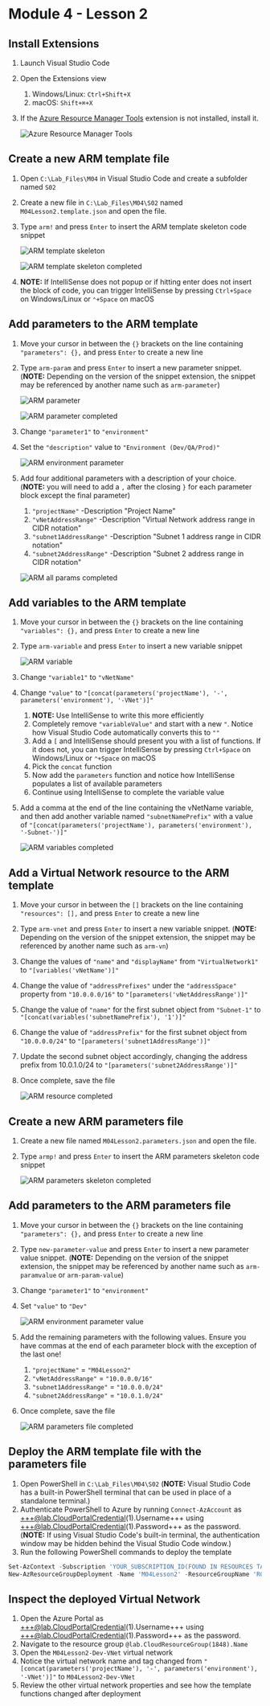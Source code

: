 # Module 4 - Lesson 2

## Install Extensions
1. Launch Visual Studio Code
1. Open the Extensions view
   1. Windows/Linux: `Ctrl+Shift+X`
   1. macOS: `Shift+⌘+X`
1. If the [Azure Resource Manager Tools](https://marketplace.visualstudio.com/items?itemName=msazurermtools.azurerm-vscode-tools) extension is not installed, install it.

     ![Azure Resource Manager Tools](media/Extensions.ARMTools.png)

## Create a new ARM template file
1. Open `C:\Lab_Files\M04` in Visual Studio Code and create a subfolder named `S02`
1. Create a new file in `C:\Lab_Files\M04\S02` named `M04Lesson2.template.json` and open the file.
1. Type `arm!` and press `Enter` to insert the ARM template skeleton code snippet
     
     ![ARM template skeleton](media/ARMTemplate.Skeleton.png)

     ![ARM template skeleton completed](media/ARMTemplate.SkeletonCompleted.png)

1. **NOTE:** If IntelliSense does not popup or if hitting enter does not insert the block of code, you can trigger IntelliSense by pressing `Ctrl+Space` on Windows/Linux or `⌃+Space` on macOS

## Add parameters to the ARM template
1. Move your cursor in between the `{}` brackets on the line containing `"parameters": {},` and press `Enter` to create a new line
1. Type `arm-param` and press `Enter` to insert a new parameter snippet. (**NOTE:** Depending on the version of the snippet extension, the snippet may be referenced by another name such as `arm-parameter`)

     ![ARM parameter](media/ARMTemplate.Parameter.png)

     ![ARM parameter completed](media/ARMTemplate.ParameterCompleted.png)

1. Change `"parameter1"` to `"environment"`
1. Set the `"description"` value to `"Environment (Dev/QA/Prod)"`

     ![ARM environment parameter](media/ARMTemplate.EnvironmentParameter.png)

1. Add four additional parameters with a description of your choice. (**NOTE:** you will need to add a `,` after the closing `}` for each parameter block except the final parameter)
   1. `"projectName"` -Description "Project Name"
   1. `"vNetAddressRange"` -Description "Virtual Network address range in CIDR notation"
   1. `"subnet1AddressRange"` -Description "Subnet 1 address range in CIDR notation"
   1. `"subnet2AddressRange"` -Description "Subnet 2 address range in CIDR notation"

     ![ARM all params completed](media/ARMTemplate.AllParametersCompleted.png)

## Add variables to the ARM template
1. Move your cursor in between the `{}` brackets on the line containing `"variables": {},` and press `Enter` to create a new line
1. Type `arm-variable` and press `Enter` to insert a new variable snippet

     ![ARM variable](media/ARMTemplate.Variable.png)

1. Change `"variable1"` to `"vNetName"`
1. Change `"value"` to `"[concat(parameters('projectName'), '-', parameters('environment'), '-VNet')]"`
   1. **NOTE:** Use IntelliSense to write this more efficiently
   1. Completely remove `"variableValue"` and start with a new `"`. Notice how Visual Studio Code automatically converts this to `""`
   1. Add a `[` and IntelliSense should present you with a list of functions. If it does not, you can trigger IntelliSense by pressing `Ctrl+Space` on Windows/Linux or `⌃+Space` on macOS
   1. Pick the `concat` function
   1. Now add the `parameters` function and notice how IntelliSense populates a list of available parameters
   1. Continue using IntelliSense to complete the variable value
1. Add a comma at the end of the line containing the vNetName variable, and then add another variable named `"subnetNamePrefix"` with a value of `"[concat(parameters('projectName'), parameters('environment'), '-Subnet-')]"`

     ![ARM variables completed](media/ARMTemplate.AllVariablesCompleted.png)

## Add a Virtual Network resource to the ARM template
1. Move your cursor in between the `[]` brackets on the line containing `"resources": [],` and press `Enter` to create a new line
1. Type `arm-vnet` and press `Enter` to insert a new variable snippet. (**NOTE:** Depending on the version of the snippet extension, the snippet may be referenced by another name such as `arm-vn`)
1. Change the values of `"name"` and `"displayName"` from `"VirtualNetwork1"` to `"[variables('vNetName')]"`
1. Change the value of `"addressPrefixes"` under the `"addressSpace"` property from `"10.0.0.0/16"` to `"[parameters('vNetAddressRange')]"`
1. Change the value of `"name"` for the first subnet object from `"Subnet-1"` to `"[concat(variables('subnetNamePrefix'), '1')]"`
1. Change the value of `"addressPrefix"` for the first subnet object from `"10.0.0.0/24"` to `"[parameters('subnet1AddressRange')]"`
1. Update the second subnet object accordingly, changing the address prefix from 10.0.1.0/24 to `"[parameters('subnet2AddressRange')]"`
1. Once complete, save the file

     ![ARM resource completed](media/ARMTemplate.ResourceCompleted.png)

## Create a new ARM parameters file
1. Create a new file named `M04Lesson2.parameters.json` and open the file.
1. Type `armp!` and press `Enter` to insert the ARM parameters skeleton code snippet

     ![ARM parameters skeleton completed](media/ARMParameters.SkeletonCompleted.png)

## Add parameters to the ARM parameters file
1. Move your cursor in between the `{}` brackets on the line containing `"parameters": {},` and press `Enter` to create a new line
1. Type `new-parameter-value` and press `Enter` to insert a new parameter value snippet. (**NOTE:** Depending on the version of the snippet extension, the snippet may be referenced by another name such as `arm-paramvalue` or `arm-param-value`)
1. Change `"parameter1"` to `"environment"`
1. Set `"value"` to `"Dev"`

     ![ARM environment parameter value](media/ARMParameters.EnvironmentParameter.png)

1. Add the remaining parameters with the following values. Ensure you have commas at the end of each parameter block with the exception of the last one!
   1. `"projectName"` = `"M04Lesson2"`
   1. `"vNetAddressRange"` = `"10.0.0.0/16"`
   1. `"subnet1AddressRange"` = `"10.0.0.0/24"`
   1. `"subnet2AddressRange"` = `"10.0.1.0/24"`
1. Once complete, save the file

     ![ARM parameters file completed](media/ARMParameters.AllParametersCompleted.png)

## Deploy the ARM template file with the parameters file
1. Open PowerShell in `C:\Lab_Files\M04\S02` (**NOTE:** Visual Studio Code has a built-in PowerShell terminal that can be used in place of a standalone terminal.)
1. Authenticate PowerShell to Azure by running `Connect-AzAccount` as +++@lab.CloudPortalCredential(1).Username+++ using +++@lab.CloudPortalCredential(1).Password+++ as the password. (**NOTE:** If using Visual Studio Code's built-in terminal, the authentication window may be hidden behind the Visual Studio Code window.)
1. Run the following PowerShell commands to deploy the template

```PowerShell
Set-AzContext -Subscription 'YOUR_SUBSCRIPTION_ID(FOUND IN RESOURCES TAB OF LAB GUIDE)'
New-AzResourceGroupDeployment -Name 'M04Lesson2' -ResourceGroupName 'RG_NAME_FOUND_IN_RESOURCES_TAB' -TemplateFile '.\M04Lesson2.template.json' -TemplateParameterFile '.\M04Lesson2.parameters.json' -Mode Incremental
```

## Inspect the deployed Virtual Network
1. Open the Azure Portal as +++@lab.CloudPortalCredential(1).Username+++ using +++@lab.CloudPortalCredential(1).Password+++ as the password.
1. Navigate to the resource group `@lab.CloudResourceGroup(1848).Name`
1. Open the `M04Lesson2-Dev-VNet` virtual network
1. Notice the virtual network name and tag changed from `"[concat(parameters('projectName'), '-', parameters('environment'), '-VNet')]"` to `M04Lesson2-Dev-VNet`
1. Review the other virtual network properties and see how the template functions changed after deployment
